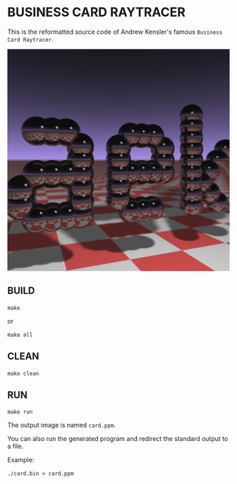 # BUSINESS CARD RAYTRACER

This is the reformatted source code of Andrew Kensler's famous `Business Card Raytracer`.

![Business Card Raytracer](../../doc/aek-old.png)

## BUILD

```
make
```

or

```
make all
```

## CLEAN

```
make clean
```

## RUN

```
make run
```

The output image is named `card.ppm`.

You can also run the generated program and redirect the standard output to a file.

Example:

```
./card.bin > card.ppm
```
